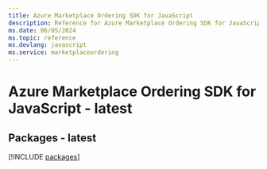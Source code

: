 ```yaml
---
title: Azure Marketplace Ordering SDK for JavaScript
description: Reference for Azure Marketplace Ordering SDK for JavaScript
ms.date: 06/05/2024
ms.topic: reference
ms.devlang: javascript
ms.service: marketplaceordering
---
```

# Azure Marketplace Ordering SDK for JavaScript - latest
## Packages - latest
[!INCLUDE [packages](marketplace-ordering-index.md)]